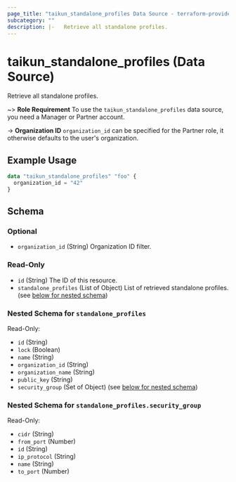 ```yaml
---
page_title: "taikun_standalone_profiles Data Source - terraform-provider-taikun"
subcategory: ""
description: |-   Retrieve all standalone profiles.
---
```


# taikun_standalone_profiles (Data Source)

Retrieve all standalone profiles.

~> **Role Requirement** To use the `taikun_standalone_profiles` data source, you need a Manager or Partner account.

-> **Organization ID** `organization_id` can be specified for the Partner role, it otherwise defaults to the user's organization.

## Example Usage

```terraform
data "taikun_standalone_profiles" "foo" {
  organization_id = "42"
}
```

<!-- schema generated by tfplugindocs -->
## Schema

### Optional

- `organization_id` (String) Organization ID filter.

### Read-Only

- `id` (String) The ID of this resource.
- `standalone_profiles` (List of Object) List of retrieved standalone profiles. (see [below for nested schema](#nestedatt--standalone_profiles))

<a id="nestedatt--standalone_profiles"></a>
### Nested Schema for `standalone_profiles`

Read-Only:

- `id` (String)
- `lock` (Boolean)
- `name` (String)
- `organization_id` (String)
- `organization_name` (String)
- `public_key` (String)
- `security_group` (Set of Object) (see [below for nested schema](#nestedobjatt--standalone_profiles--security_group))

<a id="nestedobjatt--standalone_profiles--security_group"></a>
### Nested Schema for `standalone_profiles.security_group`

Read-Only:

- `cidr` (String)
- `from_port` (Number)
- `id` (String)
- `ip_protocol` (String)
- `name` (String)
- `to_port` (Number)


